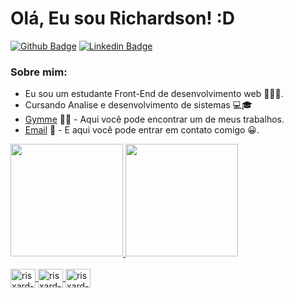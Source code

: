 # Olá, Eu sou Richardson! :D


[![Github Badge](https://img.shields.io/badge/-Github-000?style=flat-square&logo=Github&logoColor=white&link=https://github.com/Risxard)](https://github.com/Risxard)
[![Linkedin Badge](https://img.shields.io/badge/-LinkedIn-blue?style=flat-square&logo=Linkedin&logoColor=white&link=https://www.linkedin.com/in/richardson-ssouza/)](https://www.linkedin.com/in/richardson-ssouza/)

### Sobre mim:
- Eu sou um estudante Front-End de desenvolvimento web 👨🏾‍💻.
- Cursando Analise e desenvolvimento de sistemas 💻🎓
- [Gymme](https://risxard.github.io/Gymme/) 🏋️‍♀️ - Aqui você pode encontrar um de meus trabalhos.
- [Email](mailto:richardsonphp@gmail.com?subject=RE:ContatoGitHub) 📧 - E aqui você pode entrar em contato comigo 😀.

 <div>
  <a href="https://github.com/risxard">
  <img height="180em" src="https://github-readme-stats.vercel.app/api?username=risxard&theme=blue-green"/>
  <img height="180em" src="https://github-readme-stats.vercel.app/api/top-langs/?username=risxard&theme=blue-green"/>
</div>
<div style="display: inline_block"><br>
  <img align="center" alt="risxard-HTML" height="30" width="40" src="https://cdn.jsdelivr.net/gh/devicons/devicon/icons/html5/html5-plain-wordmark.svg">
  <img align="center" alt="risxard-CSS" height="30" width="40" src="https://cdn.jsdelivr.net/gh/devicons/devicon/icons/css3/css3-plain-wordmark.svg">
  <img align="center" alt="risxard-javascritp" height="30" width="40" src="https://cdn.jsdelivr.net/gh/devicons/devicon/icons/javascript/javascript-plain.svg">
</div>
